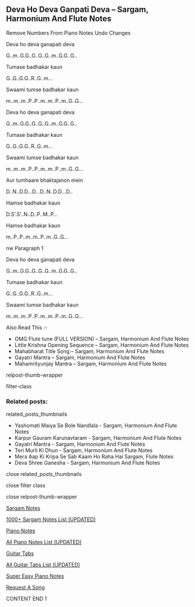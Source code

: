 
## Deva Ho Deva Ganpati Deva – Sargam, Harmonium And Flute Notes

Remove Numbers From Piano Notes
Undo Changes

Deva ho deva ganapati deva

G..m..G.G..G..G..G..m..G.G..G..

Tumase badhakar kaun

G..G..G.G..R..G..m…

Swaami tumse badhakar kaun

m..m..m..P..P..m..m..P..m..G..G…

Deva ho deva ganapati deva

G..m..G.G..G..G..G..m..G.G..G..

Tumase badhakar kaun

G..G..G.G..R..G..m…

Swaami tumse badhakar kaun

m..m..m..P..P..m..m..P..m..G..G…

Aur tumhaare bhaktajanon mein

D..N..D.D…D…D..N..D.D…D..

Hamse badhakar kaun

D.S’.S’..N..D..P..M..P…

Hamse badhakar kaun

m..P..P..m..m..P..m..G..G…

nw Paragraph 1

Deva ho deva ganapati deva

G..m..G.G..G..G..G..m..G.G..G..

Tumase badhakar kaun

G..G..G.G..R..G..m…

Swaami tumse badhakar kaun

m..m..m..P..P..m..m..P..m..G..G…

Also Read This :-

* OMG Flute tune (FULL VERSION) – Sargam, Harmonium And Flute Notes
* Little Krishna Opening Sequence – Sargam, Harmonium And Flute Notes
* Mahabharat Title Song – Sargam, Harmonium And Flute Notes
* Gayatri Mantra – Sargam, Harmonium And Flute Notes
* Mahamrityunjay Mantra – Sargam, Harmonium And Flute Notes

relpost-thumb-wrapper

filter-class

### Related posts:

related_posts_thumbnails

* Yashomati Maiya Se Bole Nandlala - Sargam, Harmonium And Flute Notes
* Karpur Gauram Karunavtaram - Sargam, Harmonium And Flute Notes
* Gayatri Mantra - Sargam, Harmonium And Flute Notes
* Teri Murli Ki Dhun - Sargam, Harmonium And Flute Notes
* Mera Aap Ki Kripa Se Sab Kaam Ho Raha Hai Sargam, Flute Notes
* Deva Shree Ganesha - Sargam, Harmonium And Flute Notes

close related_posts_thumbnails

close filter class

close relpost-thumb-wrapper

[Sargam Notes](https://www.notationsworld.com/sargam-notes.html)

[1000+ Sargam Notes List (UPDATED)](https://www.notationsworld.com/all-songs-list-sargam-notes.html)

[Piano Notes](https://www.notationsworld.com/piano-notes.html)

[All Piano Notes List (UPDATED)](https://www.notationsworld.com/all-songs-list-piano-notes.html)

[Guitar Tabs](https://www.notationsworld.com/guitar-tabs.html)

[All Guitar Tabs List (UPDATED)](https://www.notationsworld.com/all-songs-list-guitar-tabs.html)

[Super Easy Piano Notes](https://studywall.in/)

[Request A Song](https://www.notationsworld.com/request-a-song.html)

CONTENT END 1

